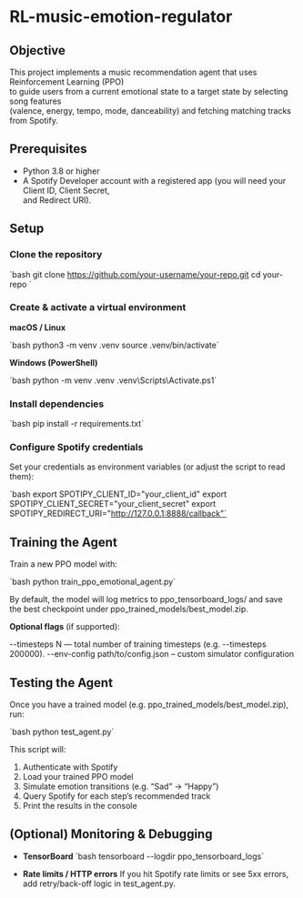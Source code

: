 # RL-music-emotion-regulator

## Objective

This project implements a music recommendation agent that uses Reinforcement Learning (PPO)  
to guide users from a current emotional state to a target state by selecting song features  
(valence, energy, tempo, mode, danceability) and fetching matching tracks from Spotify.

## Prerequisites

- Python 3.8 or higher  
- A Spotify Developer account with a registered app (you will need your Client ID, Client Secret,  
  and Redirect URI).

## Setup

### Clone the repository 
   `bash
   git clone https://github.com/your-username/your-repo.git
   cd your-repo ´ 

### Create & activate a virtual environment

**macOS / Linux**

`bash
python3 -m venv .venv
source .venv/bin/activate´

**Windows (PowerShell)**

`bash
python -m venv .venv
.venv\Scripts\Activate.ps1´

### Install dependencies

`bash
pip install -r requirements.txt´

### Configure Spotify credentials
Set your credentials as environment variables (or adjust the script to read them):

`bash
export SPOTIPY_CLIENT_ID="your_client_id"
export SPOTIPY_CLIENT_SECRET="your_client_secret"
export SPOTIPY_REDIRECT_URI="http://127.0.0.1:8888/callback"´

## Training the Agent

Train a new PPO model with:

`bash
python train_ppo_emotional_agent.py´

By default, the model will log metrics to ppo_tensorboard_logs/
and save the best checkpoint under ppo_trained_models/best_model.zip.

**Optional flags** (if supported):

--timesteps N — total number of training timesteps (e.g. --timesteps 200000).
--env-config path/to/config.json – custom simulator configuration

## Testing the Agent
Once you have a trained model (e.g. ppo_trained_models/best_model.zip), run:

`bash
python test_agent.py´

This script will:

1. Authenticate with Spotify
2. Load your trained PPO model
3. Simulate emotion transitions (e.g. “Sad” → “Happy”)
4. Query Spotify for each step’s recommended track
5. Print the results in the console

## (Optional) Monitoring & Debugging
- **TensorBoard**
`bash
tensorboard --logdir ppo_tensorboard_logs´

- **Rate limits / HTTP errors**
If you hit Spotify rate limits or see 5xx errors, add retry/back-off logic in test_agent.py.
